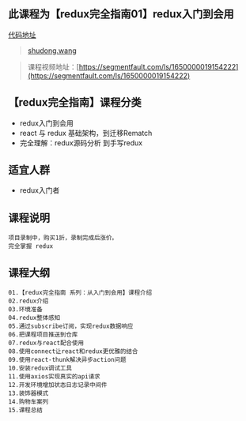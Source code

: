## 此课程为【redux完全指南01】redux入门到会用

[代码地址](https://github.com/wsdo/redux-complete-guide-01.git)

> [shudong.wang](https://shudong.wang/about)

> 课程视频地址：[https://segmentfault.com/ls/1650000019154222](https://segmentfault.com/ls/1650000019154222)

## 【redux完全指南】课程分类

* redux入门到会用
* react 与 redux 基础架构，到迁移Rematch
* 完全理解：redux源码分析 到手写redux

## 适宜人群

* redux入门者

## 课程说明
    项目录制中，购买1折，录制完成后涨价。
    完全掌握 redux

## 课程大纲
    01.【redux完全指南 系列：从入门到会用】课程介绍
    02.redux介绍
    03.环境准备
    04.redux整体感知
    05.通过subscribe订阅，实现redux数据响应
    06.把课程项目推送到仓库
    07.redux与react配合使用
    08.使用connect让react和redux更优雅的结合
    09.使用react-thunk解决异步action问题
    10.安装redux调试工具
    11.使用axios实现真实的api请求
    12.开发环境增加状态日志记录中间件
    13.装饰器模式
    14.购物车案列
    15.课程总结